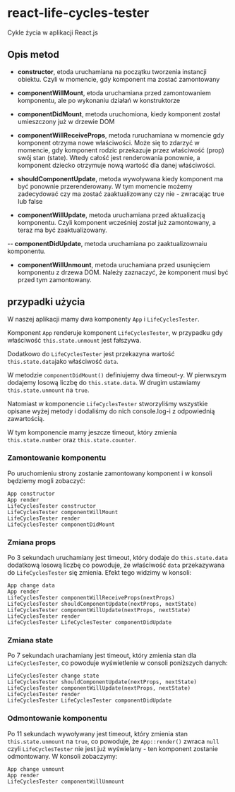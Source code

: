 # react-life-cycles-tester

Cykle życia w aplikacji React.js

## Opis metod

- **constructor**, etoda uruchamiana na początku tworzenia instancji obiektu. Czyli w momencie, gdy komponent ma zostać zamontowany

- **componentWillMount**, etoda uruchamiana przed zamontowaniem komponentu, ale po wykonaniu działań w konstruktorze

- **componentDidMount**, metoda uruchomiona, kiedy komponent został umieszczony już w drzewie DOM

- **componentWillReceiveProps**, metoda ruruchamiana w momencie gdy komponent otrzyma nowe właściwości. Może się to zdarzyć w momencie, gdy komponent rodzic przekazuje przez właściwość (prop) swój stan (state). Wtedy całość jest renderowania ponownie, a komponent dziecko otrzymuje nową wartość dla danej właściwości.

- **shouldComponentUpdate**, metoda wywoływana kiedy komponent ma być ponownie przerenderowany. W tym momencie możemy zadecydować czy ma zostać zaaktualizowany czy nie - zwracając true lub false

- **componentWillUpdate**, metoda uruchamiana przed aktualizacją komponentu. Czyli komponent wcześniej został już zamontowany, a teraz ma być zaaktualizowany.

-- **componentDidUpdate**, metoda uruchamiana po zaaktualizownaiu komponentu.


- **componentWillUnmount**, metoda uruchamiana przed usunięciem komponentu z drzewa DOM. Należy zaznaczyć, że komponent musi być przed tym zamontowany.

## przypadki użycia

W naszej aplikacji mamy dwa komponenty `App` i `LifeCyclesTester`.

Komponent `App` renderuje komponent `LifeCyclesTester`, w przypadku gdy właściwość `this.state.unmount` jest fałszywa.

Dodatkowo do `LifeCyclesTester` jest przekazyna wartość `this.state.data`jako właściwość `data`.

W metodzie `componentDidMount()` definiujemy dwa timeout-y. W pierwszym dodajemy losową liczbę do `this.state.data`. W drugim ustawiamy `this.state.unmount` na `true`.

Natomiast w komponencie `LifeCyclesTester` stworzyliśmy wszystkie opisane wyżej metody i dodaliśmy do nich console.log-i z odpowiednią zawartością.

W tym komponencie mamy jeszcze timeout, który zmienia `this.state.number` oraz `this.state.counter`.

### Zamontowanie komponentu

Po uruchomieniu strony zostanie zamontowany komponent i w konsoli będziemy mogli zobaczyć:

```
App constructor
App render
LifeCyclesTester constructor
LifeCyclesTester componentWillMount
LifeCyclesTester render
LifeCyclesTester componentDidMount

```

### Zmiana props

Po 3 sekundach uruchamiany jest timeout, który dodaje do `this.state.data` dodatkową losową liczbę co powoduje, że właściwość `data` przekazywana do `LifeCyclesTester` się zmienia. Efekt tego widzimy w konsoli:

```
App change data
App render
LifeCyclesTester componentWillReceiveProps(nextProps) 
LifeCyclesTester shouldComponentUpdate(nextProps, nextState) 
LifeCyclesTester componentWillUpdate(nextProps, nextState)
LifeCyclesTester render
LifeCyclesTester LifeCyclesTester componentDidUpdate
```

### Zmiana state

Po 7 sekundach urachamiany jest timeout, który zmienia stan dla `LifeCyclesTester`, co powoduje wyświetlenie w consoli poniższych danych:

```
LifeCyclesTester change state
LifeCyclesTester shouldComponentUpdate(nextProps, nextState)
LifeCyclesTester componentWillUpdate(nextProps, nextState)
LifeCyclesTester render
LifeCyclesTester LifeCyclesTester componentDidUpdate
```

### Odmontowanie komponentu

Po 11 sekundach wywoływany jest timeout, który zmienia stan `this.state.unmount` na `true`, co powoduje, że `App::render()` zwraca `null` czyli `LifeCyclesTester` nie jest już wyświelany - ten komponent zostanie odmontowany. W konsoli zobaczymy:

```
App change unmount
App render
LifeCyclesTester componentWillUnmount
```